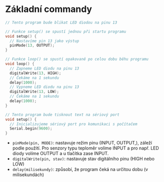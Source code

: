 # Základní commandy

```cpp
// Tento program bude blikat LED diodou na pinu 13

// Funkce setup() se spustí jednou při startu programu
void setup() {
  // Nastavíme pin 13 jako výstup
  pinMode(13, OUTPUT);
}

// Funkce loop() se spustí opakovaně po celou dobu běhu programu
void loop() {
  // Zapneme LED diodu na pinu 13
  digitalWrite(13, HIGH);
  // Čekáme na 1 sekundu
  delay(1000);
  // Vypneme LED diodu na pinu 13
  digitalWrite(13, LOW);
  // Čekáme na 1 sekundu
  delay(1000);
}

// Tento program bude tisknout text na sériový port
void setup() {
  // Inicializujeme sériový port pro komunikaci s počítačem
  Serial.begin(9600);
}

```

* `pinMode(pin, MODE)`: nastavuje režim pinu (INPUT, OUTPUT,), záleží podle použití. Pro senzory typu teploměr volíme INPUT a pro např. LED diody volíme OUTPUT a u tlačítka zase INPUT.
* `digitalWrite(pin, stav)`: nastavuje stav digitálního pinu (HIGH nebo LOW)
* `delay(milisekundy)`: způsobí, že program čeká na určitou dobu (v milisekundách)


